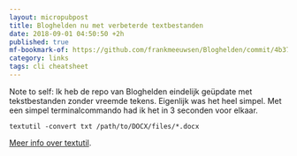 ```yaml
---
layout: micropubpost
title: Bloghelden nu met verbeterde textbestanden
date: 2018-09-01 04:50:50 +2h
published: true
mf-bookmark-of: https://github.com/frankmeeuwsen/Bloghelden/commit/4b373a41841177be0f7e3bc348b9bbe573ceb6f9
category: links
tags: cli cheatsheet
---
```

Note to self: Ik heb de repo van Bloghelden eindelijk geüpdate met tekstbestanden zonder vreemde tekens. Eigenlijk was het heel simpel. Met een simpel terminalcommando had ik het in 3 seconden voor elkaar. 

`textutil -convert txt /path/to/DOCX/files/*.docx`

[Meer info over textutil](http://osxdaily.com/tag/textutil/).